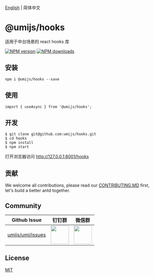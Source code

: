 [English](.README.md) | 简体中文

# @umijs/hooks

适用于中台场景的 react hooks 库

[![NPM version][image-1]][1] [![NPM downloads][image-2]][2]


## 安装

```
npm i @umijs/hooks --save
```

## 使用

```
import { useAsync } from '@umijs/hooks';
```

## 开发

```
$ git clone git@github.com:umijs/hooks.git
$ cd hooks
$ npm install
$ npm start
```
打开浏览器访问 http://127.0.0.1:8001/hooks

## 贡献

We welcome all contributions, please read our [CONTRIBUTING.MD](https://github.com/umijs/hooks/blob/master/CONTRIBUTING.MD) first, let's build a better antd together.


## Community

| Github Issue                                            | 钉钉群                                                                                                                         | 微信群                                                                                      |
| ------------------------------------------------------- | ------------------------------------------------------------------------------------------------------------------------------ | ------------------------------------------------------------------------------------------- |
| [umijs/umi/issues](https://github.com/umijs/umi/issues) | <img src="https://img.alicdn.com/tfs/TB1KxCae9f2gK0jSZFPXXXsopXa-1125-1485.jpg" width="60" /> | <img src="https://img.alicdn.com/tfs/TB1pd1ce8r0gK0jSZFnXXbRRXXa-430-430.jpg" width="60" /> |

## License

[MIT](https://github.com/umijs/umi/blob/master/LICENSE)



[1]:	https://www.npmjs.com/package/@umijs/hooks
[2]:	https://npmjs.org/package/@umijs/hooks

[image-1]:	https://img.shields.io/npm/v/@umijs/hooks.svg?style=flat
[image-2]:	https://img.shields.io/npm/dm/@umijs/hooks.svg?style=flat
